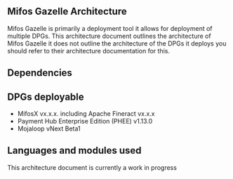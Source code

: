 ## Mifos Gazelle Architecture

Mifos Gazelle is primarily a deployment tool it allows for deployment of multiple DPGs. This architecture document outlines the architecture of Mifos Gazelle it does not outline the architecture of the DPGs it deploys you should refer to their architecture documentation for this.


## Dependencies



## DPGs deployable

- MifosX vx.x.x. including Apache Fineract vx.x.x
- Payment Hub Enterprise Edition (PHEE) v1.13.0
- Mojaloop vNext Beta1


## Languages and modules used



This architecture document is currently a work in progress
